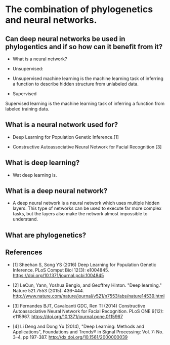 # The combination of phylogenetics and neural networks.

## Can deep neural networks be used in phylogentics and if so how can it benefit from it? 

* What is a neural network?

  
  
* Unsupervised:
  
 * Unsupervised machine learning is the machine learning task of inferring a function to describe hidden structure from unlabeled        data.
  
 * Supervised
  
 Supervised learning is the machine learning task of inferring a function from labeled training data.
  



## What is a neural network used for?


 * Deep Learning for Population Genetic Inference.[1]

 * Constructive Autoassociative Neural Network for Facial Recognition [3]



## What is deep learning?

* Wat deep learning is.

## What is a deep neural network?
 
  
  * A deep neural network is a neural network which uses multiple hidden layers. This type of networks can be used to execute far more complex tasks, but the layers also make the network almost impossible to understand.
 
  
  ## What are phylogenetics?
  
  

  ## References


* [1] Sheehan S, Song YS (2016) Deep Learning for Population Genetic Inference. PLoS Comput Biol 12(3): e1004845. https://doi.org/10.1371/journal.pcbi.1004845


* [2] LeCun, Yann, Yoshua Bengio, and Geoffrey Hinton. "Deep learning." Nature 521.7553 (2015): 436-444.
http://www.nature.com/nature/journal/v521/n7553/abs/nature14539.html 


* [3] Fernandes BJT, Cavalcanti GDC, Ren TI (2014) Constructive Autoassociative Neural Network for Facial Recognition. PLoS ONE 9(12): e115967. https://doi.org/10.1371/journal.pone.0115967


* [4] Li Deng and Dong Yu (2014), "Deep Learning: Methods and Applications", Foundations and Trends® in Signal Processing: Vol. 7: No. 3–4, pp 197-387. http://dx.doi.org/10.1561/2000000039



